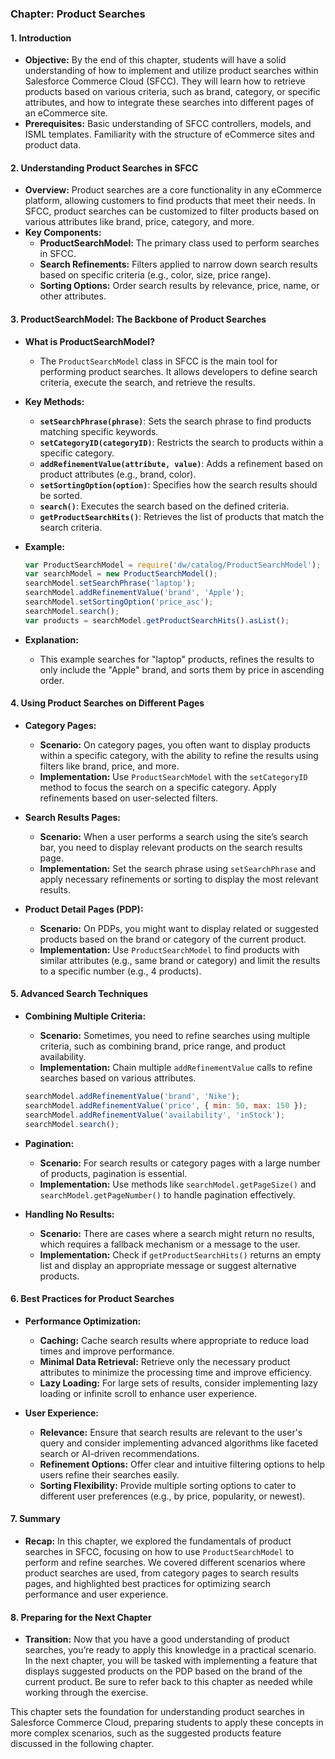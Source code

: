 ### Chapter: Product Searches

#### 1. **Introduction**
   - **Objective:** By the end of this chapter, students will have a solid understanding of how to implement and utilize product searches within Salesforce Commerce Cloud (SFCC). They will learn how to retrieve products based on various criteria, such as brand, category, or specific attributes, and how to integrate these searches into different pages of an eCommerce site.
   - **Prerequisites:** Basic understanding of SFCC controllers, models, and ISML templates. Familiarity with the structure of eCommerce sites and product data.

#### 2. **Understanding Product Searches in SFCC**
   - **Overview:** Product searches are a core functionality in any eCommerce platform, allowing customers to find products that meet their needs. In SFCC, product searches can be customized to filter products based on various attributes like brand, price, category, and more.
   - **Key Components:**
     - **ProductSearchModel:** The primary class used to perform searches in SFCC.
     - **Search Refinements:** Filters applied to narrow down search results based on specific criteria (e.g., color, size, price range).
     - **Sorting Options:** Order search results by relevance, price, name, or other attributes.

#### 3. **ProductSearchModel: The Backbone of Product Searches**
   - **What is ProductSearchModel?**
     - The `ProductSearchModel` class in SFCC is the main tool for performing product searches. It allows developers to define search criteria, execute the search, and retrieve the results.
   - **Key Methods:**
     - **`setSearchPhrase(phrase)`**: Sets the search phrase to find products matching specific keywords.
     - **`setCategoryID(categoryID)`**: Restricts the search to products within a specific category.
     - **`addRefinementValue(attribute, value)`**: Adds a refinement based on product attributes (e.g., brand, color).
     - **`setSortingOption(option)`**: Specifies how the search results should be sorted.
     - **`search()`**: Executes the search based on the defined criteria.
     - **`getProductSearchHits()`**: Retrieves the list of products that match the search criteria.

   - **Example:**
     ```javascript
     var ProductSearchModel = require('dw/catalog/ProductSearchModel');
     var searchModel = new ProductSearchModel();
     searchModel.setSearchPhrase('laptop');
     searchModel.addRefinementValue('brand', 'Apple');
     searchModel.setSortingOption('price_asc');
     searchModel.search();
     var products = searchModel.getProductSearchHits().asList();
     ```

   - **Explanation:**
     - This example searches for "laptop" products, refines the results to only include the "Apple" brand, and sorts them by price in ascending order.

#### 4. **Using Product Searches on Different Pages**
   - **Category Pages:**
     - **Scenario:** On category pages, you often want to display products within a specific category, with the ability to refine the results using filters like brand, price, and more.
     - **Implementation:** Use `ProductSearchModel` with the `setCategoryID` method to focus the search on a specific category. Apply refinements based on user-selected filters.

   - **Search Results Pages:**
     - **Scenario:** When a user performs a search using the site’s search bar, you need to display relevant products on the search results page.
     - **Implementation:** Set the search phrase using `setSearchPhrase` and apply necessary refinements or sorting to display the most relevant results.

   - **Product Detail Pages (PDP):**
     - **Scenario:** On PDPs, you might want to display related or suggested products based on the brand or category of the current product.
     - **Implementation:** Use `ProductSearchModel` to find products with similar attributes (e.g., same brand or category) and limit the results to a specific number (e.g., 4 products).

#### 5. **Advanced Search Techniques**
   - **Combining Multiple Criteria:**
     - **Scenario:** Sometimes, you need to refine searches using multiple criteria, such as combining brand, price range, and product availability.
     - **Implementation:** Chain multiple `addRefinementValue` calls to refine searches based on various attributes.

     ```javascript
     searchModel.addRefinementValue('brand', 'Nike');
     searchModel.addRefinementValue('price', { min: 50, max: 150 });
     searchModel.addRefinementValue('availability', 'inStock');
     searchModel.search();
     ```

   - **Pagination:**
     - **Scenario:** For search results or category pages with a large number of products, pagination is essential.
     - **Implementation:** Use methods like `searchModel.getPageSize()` and `searchModel.getPageNumber()` to handle pagination effectively.

   - **Handling No Results:**
     - **Scenario:** There are cases where a search might return no results, which requires a fallback mechanism or a message to the user.
     - **Implementation:** Check if `getProductSearchHits()` returns an empty list and display an appropriate message or suggest alternative products.

#### 6. **Best Practices for Product Searches**
   - **Performance Optimization:**
     - **Caching:** Cache search results where appropriate to reduce load times and improve performance.
     - **Minimal Data Retrieval:** Retrieve only the necessary product attributes to minimize the processing time and improve efficiency.
     - **Lazy Loading:** For large sets of results, consider implementing lazy loading or infinite scroll to enhance user experience.

   - **User Experience:**
     - **Relevance:** Ensure that search results are relevant to the user's query and consider implementing advanced algorithms like faceted search or AI-driven recommendations.
     - **Refinement Options:** Offer clear and intuitive filtering options to help users refine their searches easily.
     - **Sorting Flexibility:** Provide multiple sorting options to cater to different user preferences (e.g., by price, popularity, or newest).

#### 7. **Summary**
   - **Recap:** In this chapter, we explored the fundamentals of product searches in SFCC, focusing on how to use `ProductSearchModel` to perform and refine searches. We covered different scenarios where product searches are used, from category pages to search results pages, and highlighted best practices for optimizing search performance and user experience.

#### 8. **Preparing for the Next Chapter**
   - **Transition:** Now that you have a good understanding of product searches, you’re ready to apply this knowledge in a practical scenario. In the next chapter, you will be tasked with implementing a feature that displays suggested products on the PDP based on the brand of the current product. Be sure to refer back to this chapter as needed while working through the exercise.

This chapter sets the foundation for understanding product searches in Salesforce Commerce Cloud, preparing students to apply these concepts in more complex scenarios, such as the suggested products feature discussed in the following chapter.
